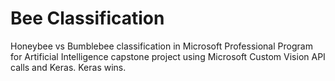 # Bee Classification
Honeybee vs Bumblebee classification in Microsoft Professional Program for Artificial Intelligence capstone project using Microsoft Custom Vision API calls and Keras. Keras wins.
